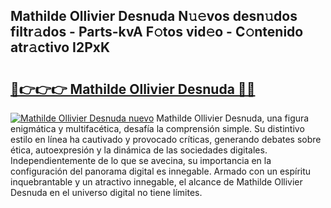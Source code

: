 ## Mathilde Ollivier Desnuda N𝚞𝚎vos desn𝚞dos filtr𝚊dos - Parts-kvA F𝚘tos vid𝚎o - C𝚘ntenido atr𝚊ctivo I2PxK

# <h2><a href="http://mb0fxq.tromn.icu/?c=Mathilde+Ollivier+Desnuda">🔗👉👉👉 Mathilde Ollivier Desnuda 🔗🔗</a></h2>

[![Mathilde Ollivier Desnuda nuevo](https://i.imgur.com/pEAQMta.gif)](http://mb0fxq.tromn.icu/?c=Mathilde+Ollivier+Desnuda)
Mathilde Ollivier Desnuda, una figura enigmática y multifacética, desafía la comprensión simple. Su distintivo estilo en línea ha cautivado y provocado críticas, generando debates sobre ética, autoexpresión y la dinámica de las sociedades digitales. Independientemente de lo que se avecina, su importancia en la configuración del panorama digital es innegable. Armado con un espíritu inquebrantable y un atractivo innegable, el alcance de Mathilde Ollivier Desnuda en el universo digital no tiene límites.
